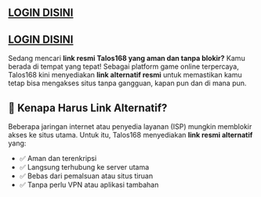 ## [LOGIN DISINI](https://talos68.com/)
## [LOGIN DISINI](https://talos68.com/)

Sedang mencari **link resmi Talos168 yang aman dan tanpa blokir?** Kamu berada di tempat yang tepat! Sebagai platform game online terpercaya, Talos168 kini menyediakan **link alternatif resmi** untuk memastikan kamu tetap bisa mengakses situs tanpa gangguan, kapan pun dan di mana pun.

## 🔗 Kenapa Harus Link Alternatif?

Beberapa jaringan internet atau penyedia layanan (ISP) mungkin memblokir akses ke situs utama. Untuk itu, Talos168 menyediakan **link resmi alternatif** yang:
- ✅ Aman dan terenkripsi
- ✅ Langsung terhubung ke server utama
- ✅ Bebas dari pemalsuan atau situs tiruan
- ✅ Tanpa perlu VPN atau aplikasi tambahan
